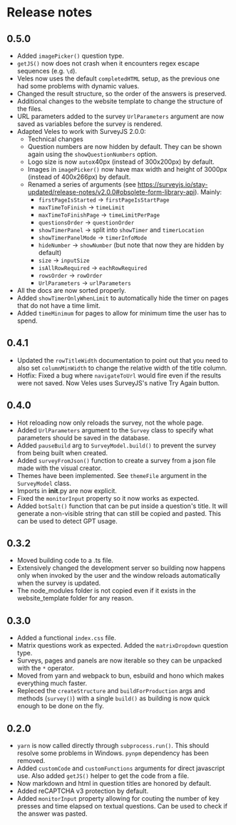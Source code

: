 # Release notes

## 0.5.0

* Added `imagePicker()` question type.
* `getJS()` now does not crash when it encounters regex escape sequences (e.g. `\d`).
* Veles now uses the default `completedHTML` setup, as the previous one had some problems with dynamic values.
* Changed the result structure, so the order of the answers is preserved.
* Additional changes to the website template to change the structure of the files.
* URL parameters added to the survey `UrlParameters` argument are now saved as variables before the survey is rendered.
* Adapted Veles to work with SurveyJS 2.0.0:
  * Technical changes
  * Question numbers are now hidden by default. They can be shown again using the `showQuestionNumbers` option.
  * Logo size is now `auto`x40px (instead of 300x200px) by default.
  * Images in `imagePicker()` now have max width and height of 3000px (instead of 400x266px) by default.
  * Renamed a series of arguments (see <https://surveyjs.io/stay-updated/release-notes/v2.0.0#obsolete-form-library-api>). Mainly:
    * `firstPageIsStarted` -> `firstPageIsStartPage`
    * `maxTimeToFinish` -> `timeLimit`
    * `maxTimeToFinishPage` -> `timeLimitPerPage`
    * `questionsOrder` -> `questionOrder`
    * `showTimerPanel` -> split into `showTimer` and `timerLocation`
    * `showTimerPanelMode` -> `timerInfoMode`
    * `hideNumber` -> `showNumber` (but note that now they are hidden by default)
    * `size` -> `inputSize`
    * `isAllRowRequired` -> `eachRowRequired`
    * `rowsOrder` -> `rowOrder`
    * `UrlParameters` -> `urlParameters`
* All the docs are now sorted properly.
* Added `showTimerOnlyWhenLimit` to automatically hide the timer on pages that do not have a time limit.
* Added `timeMinimum` for pages to allow for minimum time the user has to spend.

## 0.4.1

* Updated the `rowTitleWidth` documentation to point out that you need to also set `columnMinWidth` to change the relative width of the title column.
* Hotfix: Fixed a bug where `navigateToUrl` would fire even if the results were not saved. Now Veles uses SurveyJS's native Try Again button.

## 0.4.0

* Hot reloading now only reloads the survey, not the whole page.
* Added `UrlParameters` argument to the `Survey` class to specify what parameters should be saved in the database.
* Added `pauseBuild` arg to `SurveyModel.build()` to prevent the survey from being built when created.
* Added `surveyFromJson()` function to create a survey from a json file made with the visual creator.
* Themes have been implemented. See `themeFile` argument in the `SurveyModel` class.
* Imports in __init__.py are now explicit.
* Fixed the `monitorInput` property so it now works as expected.
* Added `botSalt()` function that can be put inside a question's title. It will generate a non-visible string that can still be copied and pasted. This can be used to detect GPT usage.

## 0.3.2

* Moved building code to a .ts file.
* Extensively changed the development server so building now happens only when invoked by the user and the window reloads automatically when the survey is updated.
* The node_modules folder is not copied even if it exists in the website_template folder for any reason.

## 0.3.0

* Added a functional `index.css` file.
* Matrix questions work as expected. Added the `matrixDropdown` question type.
* Surveys, pages and panels are now iterable so they can be unpacked with the `*` operator.
* Moved from yarn and webpack to bun, esbuild and hono which makes everything much faster.
* Repleced the `createStructure` and `buildForProduction` args and methods (`survey()`) with a single `build()` as building is now quick enough to be done on the fly.

## 0.2.0

* `yarn` is now called directly through `subprocess.run()`. This should resolve some problems in Windows. `pynpm` dependency has been removed.
* Added `customCode` and `customFunctions` arguments for direct javascript use. Also added `getJS()` helper to get the code from a file.
* Now markdown and html in question titles are honored by default.
* Added reCAPTCHA v3 protection by default.
* Added `monitorInput` property allowing for couting the number of key presses and time elapsed on textual questions. Can be used to check if the answer was pasted.
